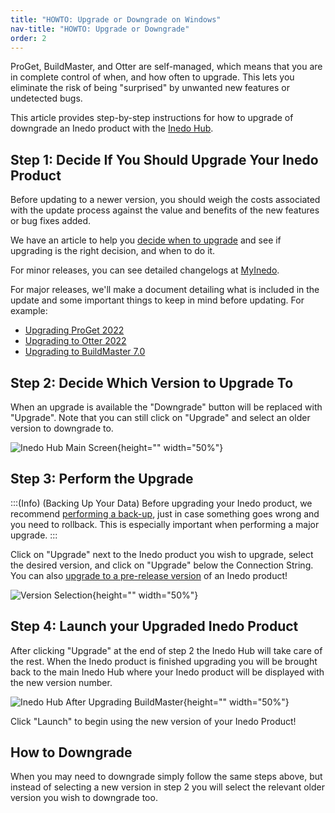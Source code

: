 ```yaml
---
title: "HOWTO: Upgrade or Downgrade on Windows"
nav-title: "HOWTO: Upgrade or Downgrade"
order: 2
---
```


ProGet, BuildMaster, and Otter are self-managed, which means that you are in complete control of when, and how often to upgrade. This lets you eliminate the risk of being "surprised" by unwanted new features or undetected bugs.

This article provides step-by-step instructions for how to upgrade of downgrade an Inedo product with the [Inedo Hub](/docs/installation/windows/inedo-hub). 

## Step 1: Decide If You Should Upgrade Your Inedo Product
Before updating to a newer version, you should weigh the costs associated with the update process against the value and benefits of the new features or bug fixes added. 

We have an article to help you [decide when to upgrade](/docs/installation/upgrading) and see if upgrading is the right decision, and when to do it. 

For minor releases, you can see detailed changelogs at [MyInedo](https://my.inedo.com/downloads).

For major releases, we'll make a document detailing what is included in the update and some important things to keep in mind before updating. For example:
* [Upgrading ProGet 2022](/docs/proget-upgrade-2022)
* [Upgrading to Otter 2022](/docs/otter-upgrade-2022)
* [Upgrading to BuildMaster 7.0](/docs/buildmaster-upgrading-to-v7)

## Step 2: Decide Which Version to Upgrade To
When an upgrade is available the "Downgrade" button will be replaced with "Upgrade". Note that you can still click on "Upgrade" and select an older version to downgrade to. 

![Inedo Hub Main Screen](/resources/docs/updatinginedohub-mainscreen.png){height="" width="50%"}

## Step 3: Perform the Upgrade
:::(Info) (Backing Up Your Data)
Before upgrading your Inedo product, we recommend [performing a back-up](/docs/installation/backing-up-restoring), just in case something goes wrong and you need to rollback. This is especially important when performing a major upgrade.
:::


Click on "Upgrade" next to the Inedo product you wish to upgrade, select the desired version, and click on "Upgrade" below the Connection String. You can also [upgrade to a pre-release version](/docs/installation/windows/inedo-hub/howto-install-prerelease-product-versions) of an Inedo product! 

![Version Selection](/resources/docs/inedohub-upgrade-chooseversion.png){height="" width="50%"}

## Step 4: Launch your Upgraded Inedo Product

After clicking "Upgrade" at the end of step 2 the Inedo Hub will take care of the rest. When the Inedo product is finished upgrading you will be brought back to the main Inedo Hub where your Inedo product will be displayed with the new version number.

![Inedo Hub After Upgrading BuildMaster](/resources/docs/updatinginedohub-buildmasterdownloaded.png){height="" width="50%"}

Click "Launch" to begin using the new version of your Inedo Product!

## How to Downgrade
When you may need to downgrade simply follow the same steps above, but instead of selecting a new version in step 2 you will select the relevant older version you wish to downgrade too. 

